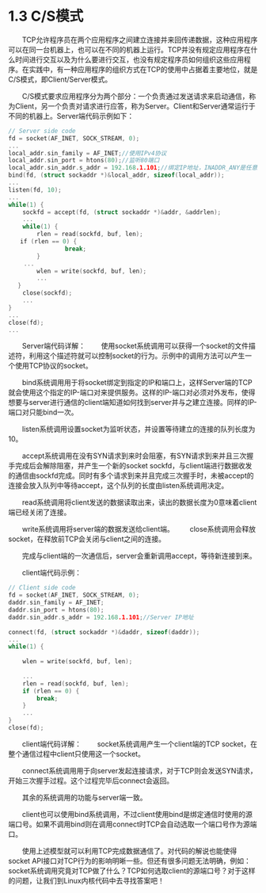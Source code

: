 # 1.3 C/S模式

　　TCP允许程序员在两个应用程序之间建立连接并来回传递数据，这种应用程序可以在同一台机器上，也可以在不同的机器上运行。TCP并没有规定应用程序在什么时间进行交互以及为什么要进行交互，也没有规定程序员如何组织这些应用程序。在实践中，有一种应用程序的组织方式在TCP的使用中占据着主要地位，就是C/S模式，即Client/Server模式。

　　C/S模式要求应用程序分为两个部分：一个负责通过发送请求来启动通信，称为Client，另一个负责对请求进行应答，称为Server。Client和Server通常运行于不同的机器上。Server端代码示例如下：&#x20;

```c
// Server side code
fd = socket(AF_INET, SOCK_STREAM, 0);
...
local_addr.sin_family = AF_INET;//使用IPv4协议
local_addr.sin_port = htons(80);//监听80端口
local_addr.sin_addr.s_addr = 192.168.1.101;//绑定IP地址，INADDR_ANY是任意地址
bind(fd, (struct sockaddr *)&local_addr, sizeof(local_addr));
...
listen(fd, 10);
...
while(1) {
    sockfd = accept(fd, (struct sockaddr *)&addr, &addrlen);
    ...
    while(1) {
        rlen = read(sockfd, buf, len);
　　if (rlen == 0) {
                break;
        }
　　 ...
        wlen = write(sockfd, buf, len);
        ...
 　}
    close(sockfd);
    ...
}
...
close(fd);
...
```

　　Server端代码详解： 　　使用socket系统调用可以获得一个socket的文件描述符，利用这个描述符就可以控制socket的行为。示例中的调用方法可以产生一个使用TCP协议的socket。

　　bind系统调用用于将socket绑定到指定的IP和端口上，这样Server端的TCP就会使用这个指定的IP-端口对来提供服务。这样的IP-端口对必须对外发布，使得想要与server进行通信的client端知道如何找到server并与之建立连接。同样的IP-端口对只能bind一次。

　　listen系统调用设置socket为监听状态，并设置等待建立的连接的队列长度为10。

　　accept系统调用在没有SYN请求到来时会阻塞，有SYN请求到来并且三次握手完成后会解除阻塞，并产生一个新的socket sockfd，与client端进行数据收发的通信由sockfd完成。同时有多个请求到来并且完成三次握手时，未被accept的连接会放入队列中等待accept，这个队列的长度由listen系统调用决定。

　　read系统调用将client发送的数据读取出来，读出的数据长度为0意味着client端已经关闭了连接。

　　write系统调用将server端的数据发送给client端。 　　close系统调用会释放socket，在释放前TCP会关闭与client之间的连接。

　　完成与client端的一次通信后，server会重新调用accept，等待新连接到来。　　

　　client端代码示例：

```c
// Client side code
fd = socket(AF_INET, SOCK_STREAM, 0);
daddr.sin_family = AF_INET;
daddr.sin_port = htons(80);
daddr.sin_addr.s_addr = 192.168.1.101;//Server IP地址
 
connect(fd, (struct sockaddr *)&daddr, sizeof(daddr));
...
while(1) {
 
    wlen = write(sockfd, buf, len);
 
    ...
    rlen = read(sockfd, buf, len);
    if (rlen == 0) {
        break;
    }
    ...
}
close(fd);
```

　　client端代码详解： 　　socket系统调用产生一个client端的TCP socket，在整个通信过程中client只使用这一个socket。

　　connect系统调用用于向server发起连接请求，对于TCP则会发送SYN请求，开始三次握手过程。这个过程完毕后connect会返回。

　　其余的系统调用的功能与server端一致。

　　client也可以使用bind系统调用，不过client使用bind是绑定通信时使用的源端口号。如果不调用bind则在调用connect时TCP会自动选取一个端口号作为源端口。

　　使用上述模型就可以利用TCP完成数据通信了。对代码的解说也能使得socket API接口对TCP行为的影响明晰一些。但还有很多问题无法明确，例如：socket系统调用究竟对TCP做了什么？TCP如何选取client的源端口号？对于这样的问题，让我们到Linux内核代码中去寻找答案吧！&#x20;
